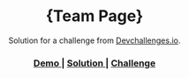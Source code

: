 <h1 align="center">{Team Page}</h1>

<div align="center">
   Solution for a challenge from  <a href="http://devchallenges.io" target="_blank">Devchallenges.io</a>.
</div>

<div align="center">
  <h3>
    <a href="https://{https://uwais-ix.github.io/devchallenges.io-resp-web/team-page}">
      Demo
    </a>
    <span> | </span>
    <a href="https://{https://github.com/uwais-ix/devchallenges.io-resp-web/tree/main/team-page}">
      Solution
    </a>
    <span> | </span>
    <a href="https://devchallenges.io/challenges/hhmesazsqgKXrTkYkt0U">
      Challenge
    </a>
  </h3>
</div>
